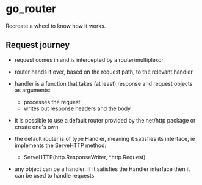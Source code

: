# go_router
Recreate a wheel to know how it works.

## Request journey

- request comes in and is intercepted by a router/multiplexor

- router hands it over, based on the request path, to the relevant handler

- handler is a function that takes (at least) response and request objects as arguments:
  * processes the request
  * writes out response headers and the body

- it is possible to use a default router provided by the net/http package or create one's own

- the default router is of type Handler, meaning it satisfies its interface, ie implements the ServeHTTP method:
  * ServeHTTP(http.ResponseWriter, *http.Request)

- any object can be a handler. If it satisfies the Handler interface then it can be used to handle requests         




